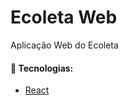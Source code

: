 # Ecoleta Web
Aplicação Web do Ecoleta

#### :rocket: Tecnologias:
 - [React](https://reactjs.org/ "ReactJS")
